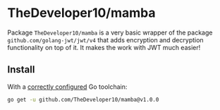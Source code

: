 # TheDeveloper10/mamba

Package `TheDeveloper10/mamba` is a very basic wrapper of the package `github.com/golang-jwt/jwt/v4` that adds encryption and decryption functionality on top of it. It makes the work with JWT much easier!

## Install
With a [correctly configured](https://golang.org/doc/install#testing) Go toolchain:

```sh
go get -u github.com/TheDeveloper10/mamba@v1.0.0
```
